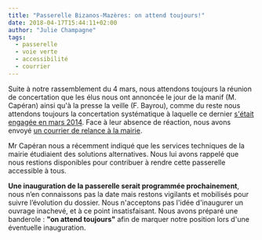```yaml
---
title: "Passerelle Bizanos-Mazères: on attend toujours!"
date: 2018-04-17T15:44:11+02:00
author: "Julie Champagne"
tags:
  - passerelle
  - voie verte
  - accessibilité
  - courrier
---
```


Suite à notre rassemblement du 4 mars, nous attendons toujours la réunion de
concertation que les élus nous ont annoncée le jour de la manif (M. Capéran)
ainsi qu'à la presse la veille (F. Bayrou), comme du reste nous attendons
toujours la concertation systématique à laquelle ce dernier
[s'était engagée en mars 2014](201403-engagements-f.bayrou.pdf).
Face à leur absence de réaction, nous avons envoyé
[un courrier de relance à la mairie](20180329-relance-passerelle-pau-a-velo.pdf).

Mr Capéran nous a récemment  indiqué que les services techniques de la mairie
étudiaient des solutions alternatives. Nous lui avons rappelé que nous restions
disponibles pour contribuer à rendre cette passerelle accessible à tous.

**Une inauguration de la passerelle serait programmée prochainement**, nous n’en
connaissons pas la date mais restons vigilants et mobilisés pour suivre
l’évolution du dossier. Nous n'acceptons pas l'idée d'inaugurer un ouvrage
inachevé, et à ce point insatisfaisant. Nous avons préparé une banderole : **"on
attend toujours"** afin de marquer notre position lors d'une éventuelle
inauguration.
